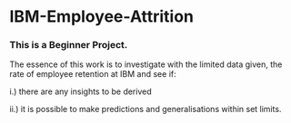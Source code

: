 # IBM-Employee-Attrition

### This is a Beginner Project.
The essence of this work is to investigate with the limited data given, the rate of employee retention at IBM and see if:

i.) there are any insights to be derived

ii.) it is possible to make predictions and generalisations within set limits.

